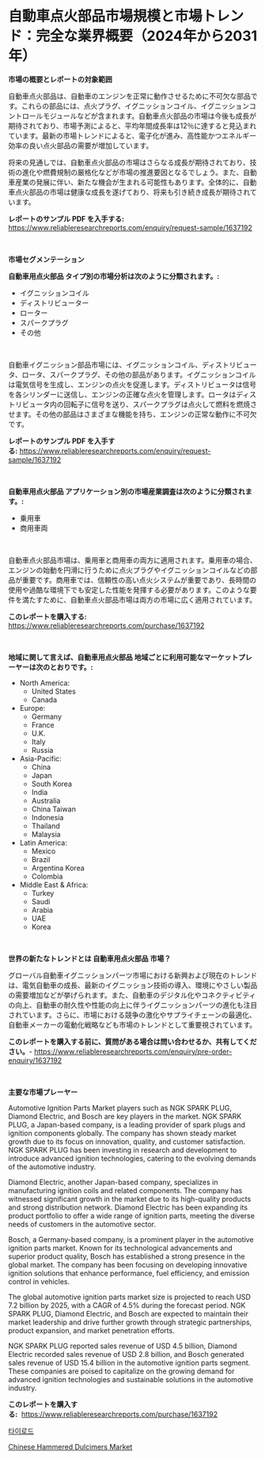 <p><h1>自動車点火部品市場規模と市場トレンド：完全な業界概要（2024年から2031年）</h1></p><p><strong>市場の概要とレポートの対象範囲</strong></p>
<p><p>自動車点火部品は、自動車のエンジンを正常に動作させるために不可欠な部品です。これらの部品には、点火プラグ、イグニッションコイル、イグニッションコントロールモジュールなどが含まれます。自動車点火部品の市場は今後も成長が期待されており、市場予測によると、平均年間成長率は12％に達すると見込まれています。最新の市場トレンドによると、電子化が進み、高性能かつエネルギー効率の良い点火部品の需要が増加しています。</p><p>将来の見通しでは、自動車点火部品の市場はさらなる成長が期待されており、技術の進化や燃費規制の厳格化などが市場の推進要因となるでしょう。また、自動車産業の発展に伴い、新たな機会が生まれる可能性もあります。全体的に、自動車点火部品の市場は健康な成長を遂げており、将来も引き続き成長が期待されています。</p></p>
<p><strong>レポートのサンプル PDF を入手する:</strong> <a href="https://www.reliableresearchreports.com/enquiry/request-sample/1637192">https://www.reliableresearchreports.com/enquiry/request-sample/1637192</a></p>
<p>&nbsp;</p>
<p><strong>市場セグメンテーション</strong></p>
<p><strong>自動車用点火部品 タイプ別の市場分析は次のように分類されます。:</strong></p>
<p><ul><li>イグニッションコイル</li><li>ディストリビューター</li><li>ローター</li><li>スパークプラグ</li><li>その他</li></ul></p>
<p>&nbsp;</p>
<p><p>自動車イグニッション部品市場には、イグニッションコイル、ディストリビュータ、ロータ、スパークプラグ、その他の部品があります。イグニッションコイルは電気信号を生成し、エンジンの点火を促進します。ディストリビュータは信号を各シリンダーに送信し、エンジンの正確な点火を管理します。ロータはディストリビュータ内の回転子に信号を送り、スパークプラグは点火して燃料を燃焼させます。その他の部品はさまざまな機能を持ち、エンジンの正常な動作に不可欠です。</p></p>
<p><strong>レポートのサンプル PDF を入手する:</strong>&nbsp;<a href="https://www.reliableresearchreports.com/enquiry/request-sample/1637192">https://www.reliableresearchreports.com/enquiry/request-sample/1637192</a></p>
<p>&nbsp;</p>
<p><strong> 自動車用点火部品 アプリケーション別の市場産業調査は次のように分類されます。:</strong></p>
<p><ul><li>乗用車</li><li>商用車両</li></ul></p>
<p>&nbsp;</p>
<p><p>自動車点火部品市場は、乗用車と商用車の両方に適用されます。乗用車の場合、エンジンの始動を円滑に行うために点火プラグやイグニッションコイルなどの部品が重要です。商用車では、信頼性の高い点火システムが重要であり、長時間の使用や過酷な環境下でも安定した性能を発揮する必要があります。このような要件を満たすために、自動車点火部品市場は両方の市場に広く適用されています。</p></p>
<p><strong>このレポートを購入する:</strong>&nbsp; <a href="https://www.reliableresearchreports.com/purchase/1637192">https://www.reliableresearchreports.com/purchase/1637192</a></p>
<p>&nbsp;</p>
<p><strong>地域に関して言えば、自動車用点火部品 地域ごとに利用可能なマーケットプレーヤーは次のとおりです。:</strong></p>
<p><ul>
    <li>
        North America:
        <ul>
            <li>United States</li>
            <li>Canada</li>
        </ul>
    </li>
    <li>
        Europe:
        <ul>
            <li>Germany</li>
            <li>France</li>
            <li>U.K.</li>
            <li>Italy</li>
            <li>Russia</li>
        </ul>
    </li>
    <li>
        Asia-Pacific:
        <ul>
            <li>China</li>
            <li>Japan</li>
            <li>South Korea</li>
            <li>India</li>
            <li>Australia</li>
            <li>China Taiwan</li>
            <li>Indonesia</li>
            <li>Thailand</li>
            <li>Malaysia</li>
        </ul>
    </li>
    <li>
        Latin America:
        <ul>
            <li>Mexico</li>
            <li>Brazil</li>
            <li>Argentina Korea</li>
            <li>Colombia</li>
        </ul>
    </li>
    <li>
        Middle East & Africa:
        <ul>
            <li>Turkey</li>
            <li>Saudi</li>
            <li>Arabia</li>
            <li>UAE</li>
            <li>Korea</li>
        </ul>
    </li>
    </ul></p>
<p>&nbsp;</p>
<p><strong>世界の新たなトレンドとは 自動車用点火部品 市場？</strong></p>
<p><p>グローバル自動車イグニッションパーツ市場における新興および現在のトレンドは、電気自動車の成長、最新のイグニッション技術の導入、環境にやさしい製品の需要増加などが挙げられます。また、自動車のデジタル化やコネクティビティの向上、自動車の耐久性や性能の向上に伴うイグニッションパーツの進化も注目されています。さらに、市場における競争の激化やサプライチェーンの最適化、自動車メーカーの電動化戦略なども市場のトレンドとして重要視されています。</p></p>
<p><strong>このレポートを購入する前に、質問がある場合は問い合わせるか、共有してください。</strong>- <a href="https://www.reliableresearchreports.com/enquiry/pre-order-enquiry/1637192">https://www.reliableresearchreports.com/enquiry/pre-order-enquiry/1637192</a></p>
<p>&nbsp;</p>
<p><strong>主要な市場プレーヤー</strong></p>
<p><p>Automotive Ignition Parts Market players such as NGK SPARK PLUG, Diamond Electric, and Bosch are key players in the market. NGK SPARK PLUG, a Japan-based company, is a leading provider of spark plugs and ignition components globally. The company has shown steady market growth due to its focus on innovation, quality, and customer satisfaction. NGK SPARK PLUG has been investing in research and development to introduce advanced ignition technologies, catering to the evolving demands of the automotive industry.</p><p>Diamond Electric, another Japan-based company, specializes in manufacturing ignition coils and related components. The company has witnessed significant growth in the market due to its high-quality products and strong distribution network. Diamond Electric has been expanding its product portfolio to offer a wide range of ignition parts, meeting the diverse needs of customers in the automotive sector.</p><p>Bosch, a Germany-based company, is a prominent player in the automotive ignition parts market. Known for its technological advancements and superior product quality, Bosch has established a strong presence in the global market. The company has been focusing on developing innovative ignition solutions that enhance performance, fuel efficiency, and emission control in vehicles.</p><p>The global automotive ignition parts market size is projected to reach USD 7.2 billion by 2025, with a CAGR of 4.5% during the forecast period. NGK SPARK PLUG, Diamond Electric, and Bosch are expected to maintain their market leadership and drive further growth through strategic partnerships, product expansion, and market penetration efforts.</p><p>NGK SPARK PLUG reported sales revenue of USD 4.5 billion, Diamond Electric recorded sales revenue of USD 2.8 billion, and Bosch generated sales revenue of USD 15.4 billion in the automotive ignition parts segment. These companies are poised to capitalize on the growing demand for advanced ignition technologies and sustainable solutions in the automotive industry.</p></p>
<p><strong>このレポートを購入する:</strong>&nbsp;&nbsp;<a href="https://www.reliableresearchreports.com/purchase/1637192">https://www.reliableresearchreports.com/purchase/1637192</a></p>
<p><p><a href="https://github.com/qpfbabw35734906/Market-Research-Report-List-1/blob/main/25782897471.md">타이로드</a></p><p><a href="https://github.com/YashRP12/Market-Research-Report-List-3/blob/main/chinese-hammered-dulcimers-market.md">Chinese Hammered Dulcimers Market</a></p></p>